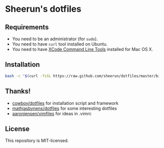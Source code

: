 # Sheerun's dotfiles

## Requirements

* You need to be an administrator (for `sudo`).
* You need to have `curl` tool installed on Ubuntu.
* You need to have [XCode Command Line Tools](https://developer.apple.com/downloads/index.action?=command%20line%20tools) installed for Mac OS X.

## Installation

```sh
bash -c "$(curl -fsSL https://raw.github.com/sheerun/dotfiles/master/bin/dotfiles)"
```

## Thanks!

* [cowboy/dotfiles](https://github.com/cowboy/dotfiles) for installation script and framework
* [mathiasbynens/dotfiles](https://github.com/mathiasbynens/dotfiles) for some interesting dotfiles
* [aaronjensen/vimfiles](https://github.com/aaronjensen/vimfiles) for ideas in .vimrc

## License

This repository is MIT-licensed.
